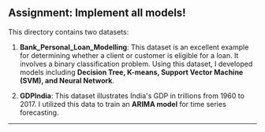 ## Assignment: Implement all models!

This directory contains two datasets:

1. **Bank_Personal_Loan_Modelling**: This dataset is an excellent example for determining whether a client or customer is eligible for a loan. It involves a binary classification problem. Using this dataset, I developed models including **Decision Tree, K-means, Support Vector Machine (SVM), and Neural Network**.

2. **GDPIndia**: This dataset illustrates India's GDP in trillions from 1960 to 2017. I utilized this data to train an **ARIMA model** for time series forecasting.

---